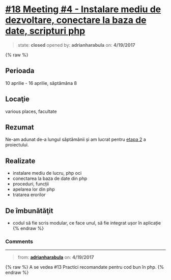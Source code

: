 # [\#18 Meeting #4 - Instalare mediu de dezvoltare, conectare la baza de date, scripturi php](https://github.com/adrianharabula/condr/issues/18)

> state: **closed** opened by: **adrianharabula** on: **4/19/2017**

{% raw %}
## Perioada
10 aprilie - 16 aprilie, săptămâna 8

## Locaţie
various places, facultate

## Rezumat
Ne-am adunat de-a lungul săptămânii și am lucrat pentru [etapa 2](https://docs.google.com/document/d/12uy4ZYR75ozhd5qxfTq1Zsbx1PtZzHyTk_o4gUQ6pEE/pub) a proiectului.

## Realizate

- instalare mediu de lucru, php oci
- conectarea la baza de date din php
- proceduri, funcții
- apelarea lor din php
- tratarea erorilor

## De îmbunătăţit

 * codul să fie scris modular, ce face unul, să fie integrat ușor în aplicație
{% endraw %}


### Comments

---
> from: [**adrianharabula**](https://github.com/adrianharabula/condr/issues/18#issuecomment-295168859) on: **4/19/2017**

{% raw %}
A se vedea #13 Practici recomandate pentru cod bun în php.
{% endraw %}
